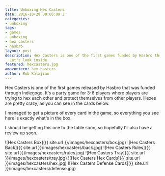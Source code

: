```yaml
---
title: Unboxing Hex Casters
date: 2016-10-28 00:00:00 Z
categories:
- unboxing
tags:
- games
- unboxing
- hex casters
- hasbro
layout: post
description: Hex Casters is one of the first games funded by Hasbro through Indiegogo.
  Let's look inside.
featured: hexcasters.jpg
amazonterm: hex casters
author: Rob Kalajian
---
```


Hex Casters is one of the first games released by Hasbro that was funded through Indiegogo. It's a party game for 3-6 players where players are trying to hex each other and protect themselves from other players. Hexes are pretty crazy, as you can see in the cards below.

I managed to get a picture of every card in the game, so everything you see here is exactly what's in the box.

I should be getting this one to the table soon, so hopefully I'll also have a review up soon.

![Hex Casters Box]({{ site.url }}/images/hexcasters/box.jpg)
![Hex Casters Back]({{ site.url }}/images/hexcasters/back.jpg)
![Hex Casters Rules]({{ site.url }}/images/hexcasters/rules.jpg)
![Hex Casters Tray]({{ site.url }}/images/hexcasters/tray.jpg)
![Hex Casters Hex Cards]({{ site.url }}/images/hexcasters/hex.jpg)
![Hex Casters Defense Cards]({{ site.url }}/images/hexcasters/defense.jpg)
 
